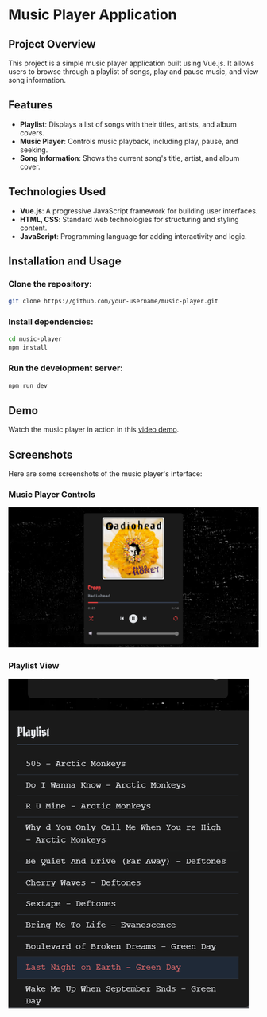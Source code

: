 # Music Player Application

## Project Overview

This project is a simple music player application built using Vue.js. It allows users to browse through a playlist of songs, play and pause music, and view song information.

## Features

- **Playlist**: Displays a list of songs with their titles, artists, and album covers.
- **Music Player**: Controls music playback, including play, pause, and seeking.
- **Song Information**: Shows the current song's title, artist, and album cover.

## Technologies Used

- **Vue.js**: A progressive JavaScript framework for building user interfaces.
- **HTML, CSS**: Standard web technologies for structuring and styling content.
- **JavaScript**: Programming language for adding interactivity and logic.

## Installation and Usage

### Clone the repository:

```bash
git clone https://github.com/your-username/music-player.git
```

### Install dependencies:

```bash
cd music-player
npm install
```

### Run the development server:

```bash
npm run dev
```

## Demo

Watch the music player in action in this [video demo](https://drive.google.com/file/d/1Cl60nXTx5jBawtHa-u5kJ_GN27cwQSJy/view?usp=sharing).

## Screenshots

Here are some screenshots of the music player's interface:

### Music Player Controls

![Music Player Controls](src/assets/demo/player.png)

### Playlist View

![Playlist View](src/assets/demo/playlist.png)
